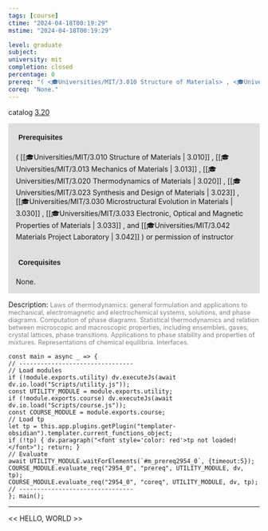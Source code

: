 ```yaml
---
tags: [course]
ctime: "2024-04-18T00:19:29"
mstime: "2024-04-18T00:19:29"

level: graduate
subject: 
university: mit
completion: closed
percentage: 0
prereq: "( <🎓Universities/MIT/3.010 Structure of Materials> , <🎓Universities/MIT/3.013 Mechanics of Materials> , <🎓Universities/MIT/3.020 Thermodynamics of Materials> , <🎓Universities/MIT/3.023 Synthesis and Design of Materials> , <🎓Universities/MIT/3.030 Microstructural Evolution in Materials> , <🎓Universities/MIT/3.033 Electronic, Optical and Magnetic Properties of Materials> , and <🎓Universities/MIT/3.042 Materials Project Laboratory> ) or permission of instructor"
coreq: "None."
---
```


catalog [3.20](http://student.mit.edu/catalog/m3a.html#3.20)

<span style="display: block; padding: 15px; background-color: rgb(100, 100, 100, 0.2);"><font id="m_prereq2954_0" style="display: block; font-family: Arial, sans-serif; font-weight: bold; padding: 5px">Prerequisites</font><br><span id="prereq2954_0">( [[🎓Universities/MIT/3.010 Structure of Materials | 3.010]] , [[🎓Universities/MIT/3.013 Mechanics of Materials | 3.013]] , [[🎓Universities/MIT/3.020 Thermodynamics of Materials | 3.020]] , [[🎓Universities/MIT/3.023 Synthesis and Design of Materials | 3.023]] , [[🎓Universities/MIT/3.030 Microstructural Evolution in Materials | 3.030]] , [[🎓Universities/MIT/3.033 Electronic, Optical and Magnetic Properties of Materials | 3.033]] , and [[🎓Universities/MIT/3.042 Materials Project Laboratory | 3.042]] ) or permission of instructor</span></span>
<span style="display: block; padding: 15px; background-color: rgb(100, 100, 100, 0.2);"><font id="m_coreq2954_0" style="display: block; font-family: Arial, sans-serif; font-weight: bold; padding: 5px">Corequisites</font><br><span id="coreq2954_0">None.</span></span>

<font style="">Description:</font>
<font style="color: grey; font-size: 0.8rem;">Laws of thermodynamics: general formulation and applications to mechanical, electromagnetic and electrochemical systems, solutions, and phase diagrams. Computation of phase diagrams. Statistical thermodynamics and relation between microscopic and macroscopic properties, including ensembles, gases, crystal lattices, phase transitions. Applications to phase stability and properties of mixtures. Representations of chemical equilibria. Interfaces.</font>

```dataviewjs
const main = async _ => {
// --------------------------------
// Load modules
if (!module.exports.utility) dv.executeJs(await dv.io.load("Scripts/utility.js"));
const UTILITY_MODULE = module.exports.utility;
if (!module.exports.course) dv.executeJs(await dv.io.load("Scripts/course.js"));
const COURSE_MODULE = module.exports.course;
// Load tp
let tp = this.app.plugins.getPlugin("templater-obsidian").templater.current_functions_object;
if (!tp) { dv.paragraph("<font style='color: red'>tp not loaded!</font>"); return; }
// Evaluate
await UTILITY_MODULE.waitForElements(`#m_prereq2954_0`, {timeout:5});
COURSE_MODULE.evaluate_req("2954_0", "prereq", UTILITY_MODULE, dv, tp);
COURSE_MODULE.evaluate_req("2954_0", "coreq", UTILITY_MODULE, dv, tp);
// --------------------------------
}; main();
```

---

<< HELLO, WORLD >>
